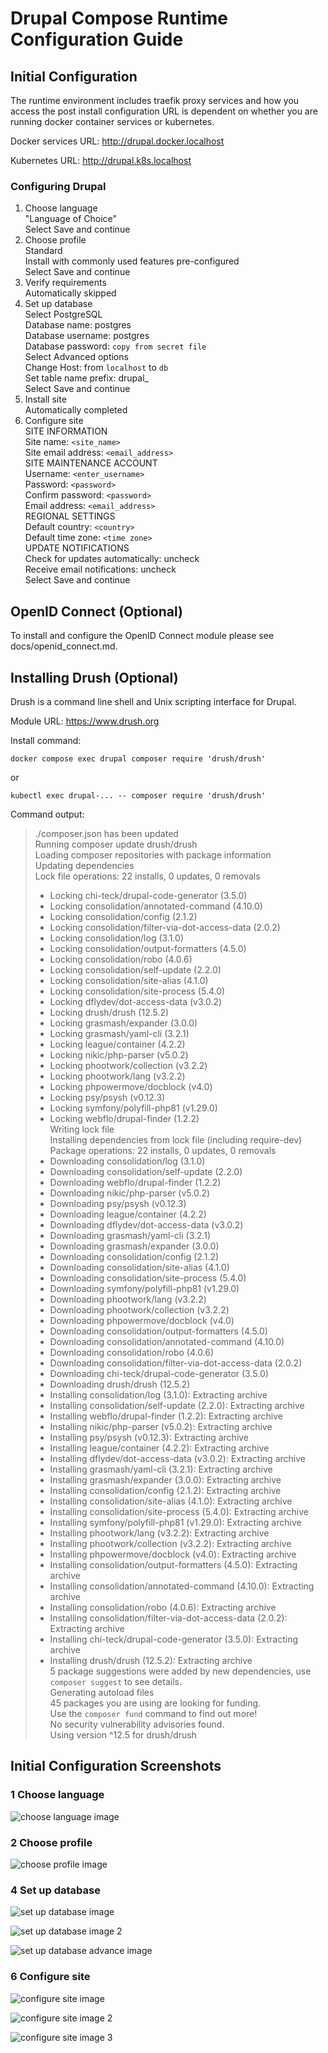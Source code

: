 # Drupal Compose Runtime Configuration Guide

## Initial Configuration

The runtime environment includes traefik proxy services and how you access the 
post install configuration URL is dependent on whether you are running docker 
container services or kubernetes.

Docker services URL: http://drupal.docker.localhost

Kubernetes URL: http://drupal.k8s.localhost

### Configuring Drupal

1. Choose language  
   "Language of Choice"  
   Select Save and continue  
2. Choose profile  
   Standard  
   Install with commonly used features pre-configured  
   Select Save and continue  
3. Verify requirements  
   Automatically skipped  
4. Set up database  
   Select PostgreSQL  
   Database name: postgres  
   Database username: postgres  
   Database password: `copy from secret file`  
   Select Advanced options  
   Change Host: from `localhost` to `db`  
   Set table name prefix: drupal_  
   Select Save and continue  
5. Install site  
   Automatically completed  
6. Configure site  
   SITE INFORMATION  
     Site name: `<site_name>`  
     Site email address: `<email_address>`  
   SITE MAINTENANCE ACCOUNT  
     Username: `<enter_username>`  
     Password: `<password>`  
     Confirm password: `<password>`  
     Email address: `<email_address>`  
   REGIONAL SETTINGS  
     Default country: `<country>`  
     Default time zone: `<time zone>`  
   UPDATE NOTIFICATIONS  
     Check for updates automatically: uncheck  
     Receive email notifications: uncheck  
   Select Save and continue  

## OpenID Connect (Optional)

To install and configure the OpenID Connect module please see docs/openid\_connect.md.

## Installing Drush (Optional)

Drush is a command line shell and Unix scripting interface for Drupal.  

Module URL: https://www.drush.org

Install command: 

    docker compose exec drupal composer require 'drush/drush'

or 

    kubectl exec drupal-... -- composer require 'drush/drush'

Command output:

> ./composer.json has been updated  
> Running composer update drush/drush  
> Loading composer repositories with package information  
> Updating dependencies  
> Lock file operations: 22 installs, 0 updates, 0 removals  
> 
> - Locking chi-teck/drupal-code-generator (3.5.0)  
> - Locking consolidation/annotated-command (4.10.0)  
> - Locking consolidation/config (2.1.2)  
> - Locking consolidation/filter-via-dot-access-data (2.0.2)  
> - Locking consolidation/log (3.1.0)  
> - Locking consolidation/output-formatters (4.5.0)  
> - Locking consolidation/robo (4.0.6)  
> - Locking consolidation/self-update (2.2.0)  
> - Locking consolidation/site-alias (4.1.0)  
> - Locking consolidation/site-process (5.4.0)  
> - Locking dflydev/dot-access-data (v3.0.2)  
> - Locking drush/drush (12.5.2)  
> - Locking grasmash/expander (3.0.0)  
> - Locking grasmash/yaml-cli (3.2.1)  
> - Locking league/container (4.2.2)  
> - Locking nikic/php-parser (v5.0.2)  
> - Locking phootwork/collection (v3.2.2)  
> - Locking phootwork/lang (v3.2.2)  
> - Locking phpowermove/docblock (v4.0)  
> - Locking psy/psysh (v0.12.3)  
> - Locking symfony/polyfill-php81 (v1.29.0)  
> - Locking webflo/drupal-finder (1.2.2)  
>   Writing lock file  
>   Installing dependencies from lock file (including require-dev)  
>   Package operations: 22 installs, 0 updates, 0 removals  
> - Downloading consolidation/log (3.1.0)  
> - Downloading consolidation/self-update (2.2.0)  
> - Downloading webflo/drupal-finder (1.2.2)  
> - Downloading nikic/php-parser (v5.0.2)  
> - Downloading psy/psysh (v0.12.3)  
> - Downloading league/container (4.2.2)  
> - Downloading dflydev/dot-access-data (v3.0.2)  
> - Downloading grasmash/yaml-cli (3.2.1)  
> - Downloading grasmash/expander (3.0.0)  
> - Downloading consolidation/config (2.1.2)  
> - Downloading consolidation/site-alias (4.1.0)  
> - Downloading consolidation/site-process (5.4.0)  
> - Downloading symfony/polyfill-php81 (v1.29.0)  
> - Downloading phootwork/lang (v3.2.2)  
> - Downloading phootwork/collection (v3.2.2)  
> - Downloading phpowermove/docblock (v4.0)  
> - Downloading consolidation/output-formatters (4.5.0)  
> - Downloading consolidation/annotated-command (4.10.0)  
> - Downloading consolidation/robo (4.0.6)  
> - Downloading consolidation/filter-via-dot-access-data (2.0.2)  
> - Downloading chi-teck/drupal-code-generator (3.5.0)  
> - Downloading drush/drush (12.5.2)  
> - Installing consolidation/log (3.1.0): Extracting archive  
> - Installing consolidation/self-update (2.2.0): Extracting archive  
> - Installing webflo/drupal-finder (1.2.2): Extracting archive  
> - Installing nikic/php-parser (v5.0.2): Extracting archive  
> - Installing psy/psysh (v0.12.3): Extracting archive  
> - Installing league/container (4.2.2): Extracting archive  
> - Installing dflydev/dot-access-data (v3.0.2): Extracting archive  
> - Installing grasmash/yaml-cli (3.2.1): Extracting archive  
> - Installing grasmash/expander (3.0.0): Extracting archive  
> - Installing consolidation/config (2.1.2): Extracting archive  
> - Installing consolidation/site-alias (4.1.0): Extracting archive  
> - Installing consolidation/site-process (5.4.0): Extracting archive  
> - Installing symfony/polyfill-php81 (v1.29.0): Extracting archive   
> - Installing phootwork/lang (v3.2.2): Extracting archive  
> - Installing phootwork/collection (v3.2.2): Extracting archive  
> - Installing phpowermove/docblock (v4.0): Extracting archive  
> - Installing consolidation/output-formatters (4.5.0): Extracting archive  
> - Installing consolidation/annotated-command (4.10.0): Extracting archive  
> - Installing consolidation/robo (4.0.6): Extracting archive  
> - Installing consolidation/filter-via-dot-access-data (2.0.2): Extracting archive  
> - Installing chi-teck/drupal-code-generator (3.5.0): Extracting archive  
> - Installing drush/drush (12.5.2): Extracting archive  
>   5 package suggestions were added by new dependencies, use `composer suggest` to see details.  
>   Generating autoload files  
>   45 packages you are using are looking for funding.  
>   Use the `composer fund` command to find out more!  
>   No security vulnerability advisories found.  
>   Using version ^12.5 for drush/drush  

## Initial Configuration Screenshots

### 1 Choose language

![choose language image](./image/drupal_1_choose_language.png "Choose language")

### 2 Choose profile

![choose profile image](./image/drupal_2_choose_profile.png "Choose profile")

### 4 Set up database

![set up database image](./image/drupal_4_set_up_database.png "Set up database")

![set up database image 2](./image/drupal_4_set_up_database_2.png "Set up database continued")

![set up database advance image](./image/drupal_4_set_up_database_advance.png "Set up database advance options")

### 6 Configure site

![configure site image](./image/drupal_6_configure_site.png "Configure site")

![configure site image 2](./image/drupal_6_configure_site_2.png "Configure site continued")

![configure site image 3](./image/drupal_6_configure_site_3.png "Configure site continued")
